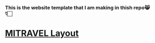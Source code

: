 ### This is the website template that I am making in thish repo😸 👇🏻

# [MITRAVEL Layout](https://www.figma.com/file/6doFNNXepkzolMs4usZlL1/MaxGraph-Youtube-marathon-1.0?node-id=0%3A1&t=oUElGyS5ohzv3ojB-0)
